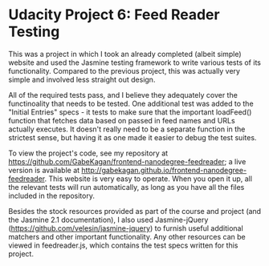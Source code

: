 # Udacity Project 6: Feed Reader Testing

This was a project in which I took an already completed (albeit simple) website and used the Jasmine testing framework to write various tests of its functionality. Compared to the previous project, this was actually very simple and involved less straight out design.

All of the required tests pass, and I believe they adequately cover the functinoality that needs to be tested. One additional test was added to the "Initial Entries" specs - it tests to make sure that the important loadFeed() function that fetches data based on passed in feed names and URLs actually executes. It doesn't really need to be a separate function in the strictest sense, but having it as one made it easier to debug the test suites.

To view the project's code, see my repository at https://github.com/GabeKagan/frontend-nanodegree-feedreader; a live version is available at http://gabekagan.github.io/frontend-nanodegree-feedreader. This website is very easy to operate. When you open it up, all the relevant tests will run automatically, as long as you have all the files included in the repository.

Besides the stock resources provided as part of the course and project (and the Jasmine 2.1 documentation), I also used Jasmine-jQuery (https://github.com/velesin/jasmine-jquery) to furnish useful additional matchers and other important functionality. Any other resources can be viewed in feedreader.js, which contains the test specs written for this project.